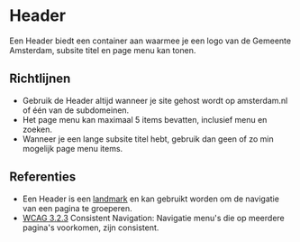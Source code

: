 # Header

Een Header biedt een container aan waarmee je een logo van de Gemeente Amsterdam, subsite titel en page menu kan tonen.

## Richtlijnen

- Gebruik de Header altijd wanneer je site gehost wordt op amsterdam.nl of één van de subdomeinen.
- Het page menu kan maximaal 5 items bevatten, inclusief menu en zoeken.
- Wanneer je een lange subsite titel hebt, gebruik dan geen of zo min mogelijk page menu items.

## Referenties

- Een Header is een [landmark](https://www.w3.org/TR/wai-aria-practices-1.1/#aria_landmark_roles) en kan gebruikt worden om de navigatie van een pagina te groeperen.
- [WCAG 3.2.3](https://wcag.com/designers/3-2-3-consistent-navigation/) Consistent Navigation: Navigatie menu's die op meerdere pagina's voorkomen, zijn consistent.
